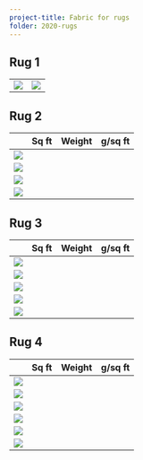 ```yaml
---
project-title: Fabric for rugs
folder: 2020-rugs
---
```


## Rug 1
<table class="table-img">
	<tr><td><img src="2020-rug1-fabric.jpg" /></td><td><img src="2020-rug1-fabricB/W.jpg" /></td></tr>
</table>

## Rug 2
<table class="table-img">
	<thead><tr>
		<th></th><th>Sq ft</th><th>Weight</th><th>g/sq ft</th>
	</tr></thead>
	<tbody>
		<tr><td><img src="green-boats.jpg" /></td><td></td></tr>
		<tr><td><img src="byzantine.jpg" /></td><td></td></tr>
		<tr><td><img src="yellow&flowers.jpg" /></td><td></td></tr>
		<tr><td><img src="peach-sheet.jpg" /></td><td></td></tr>
	</tbody>
</table>

## Rug 3
<table class="table-img">
	<thead><tr>
		<th></th><th>Sq ft</th><th>Weight</th><th>g/sq ft</th>
	</tr></thead>
	<tbody>
		<tr><td><img src="beige1.jpg" /></td><td></td></tr>
		<tr><td><img src="beige2.jpg" /></td><td></td></tr>
		<tr><td><img src="fish.jpg" /></td><td></td></tr>
		<tr><td><img src="purple-bird.jpg" /></td><td></td></tr>
		<tr><td><img src="zebra.jpg" /></td><td></td></tr>
	</tbody>
</table>

## Rug 4
<table class="table-img">
	<thead><tr>
		<th></th><th>Sq ft</th><th>Weight</th><th>g/sq ft</th>
	</tr></thead>
	<tbody>
		<tr><td><img src="green-gold-dots.jpg" /></td><td></td></tr>
		<tr><td><img src="green-snowflakes.jpg" /></td><td></td></tr>
		<tr><td><img src="green-trees.jpg" /></td><td></td></tr>
		<tr><td><img src="holly.jpg" /></td><td></td></tr>
		<tr><td><img src="red-trees.jpg" /></td><td></td></tr>
		<tr><td><img src="white-gold.jpg" /></td><td></td></tr>
	</tbody>
</table>